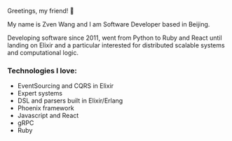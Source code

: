 Greetings, my friend! 👋

My name is Zven Wang and I am Software Developer based in Beijing.

Developing software since 2011, went from Python to Ruby and React until landing on Elixir and a particular interested for distributed scalable 
systems and computational logic.


### Technologies I love:

- EventSourcing and CQRS in Elixir
- Expert systems
- DSL and parsers built in Elixir/Erlang
- Phoenix framework
- Javascript and React
- gRPC
- Ruby
